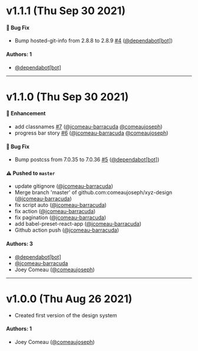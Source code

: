 # v1.1.1 (Thu Sep 30 2021)

#### 🐛 Bug Fix

- Bump hosted-git-info from 2.8.8 to 2.8.9 [#4](https://github.com/comeaujoseph/xyz-design/pull/4) ([@dependabot[bot]](https://github.com/dependabot[bot]))

#### Authors: 1

- [@dependabot[bot]](https://github.com/dependabot[bot])

---

# v1.1.0 (Thu Sep 30 2021)

#### 🚀 Enhancement

- add classnames [#7](https://github.com/comeaujoseph/xyz-design/pull/7) ([@jcomeau-barracuda](https://github.com/jcomeau-barracuda) [@comeaujoseph](https://github.com/comeaujoseph))
- progress bar story [#6](https://github.com/comeaujoseph/xyz-design/pull/6) ([@jcomeau-barracuda](https://github.com/jcomeau-barracuda) [@comeaujoseph](https://github.com/comeaujoseph))

#### 🐛 Bug Fix

- Bump postcss from 7.0.35 to 7.0.36 [#5](https://github.com/comeaujoseph/xyz-design/pull/5) ([@dependabot[bot]](https://github.com/dependabot[bot]))

#### ⚠️ Pushed to `master`

- update gitignore ([@jcomeau-barracuda](https://github.com/jcomeau-barracuda))
- Merge branch 'master' of github.com:comeaujoseph/xyz-design ([@jcomeau-barracuda](https://github.com/jcomeau-barracuda))
- fix script auto ([@jcomeau-barracuda](https://github.com/jcomeau-barracuda))
- fix action ([@jcomeau-barracuda](https://github.com/jcomeau-barracuda))
- fix pagination ([@jcomeau-barracuda](https://github.com/jcomeau-barracuda))
- add babel-preset-react-app ([@jcomeau-barracuda](https://github.com/jcomeau-barracuda))
- Github action push ([@jcomeau-barracuda](https://github.com/jcomeau-barracuda))

#### Authors: 3

- [@dependabot[bot]](https://github.com/dependabot[bot])
- [@jcomeau-barracuda](https://github.com/jcomeau-barracuda)
- Joey Comeau ([@comeaujoseph](https://github.com/comeaujoseph))

---

# v1.0.0 (Thu Aug 26 2021)

- Created first version of the design system

#### Authors: 1

- Joey Comeau ([@comeaujoseph](https://github.com/comeaujoseph))
